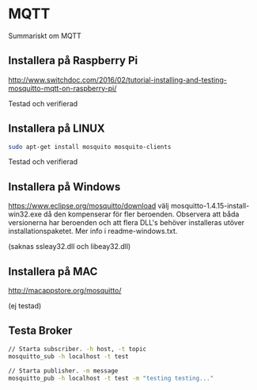 # MQTT
Summariskt om MQTT

## Installera på Raspberry Pi
http://www.switchdoc.com/2016/02/tutorial-installing-and-testing-mosquitto-mqtt-on-raspberry-pi/

Testad och verifierad

## Installera på LINUX
```bash
sudo apt-get install mosquito mosquito-clients
```

Testad och verifierad

## Installera på Windows
https://www.eclipse.org/mosquitto/download
välj mosquitto-1.4.15-install-win32.exe då den kompenserar för fler beroenden.
Observera att båda versionerna har beroenden och att flera DLL's behöver installeras utöver installationspaketet. Mer info i readme-windows.txt.

(saknas ssleay32.dll och libeay32.dll)

## Installera på MAC
http://macappstore.org/mosquitto/

(ej testad)

## Testa Broker
```bash
// Starta subscriber. -h host, -t topic
mosquitto_sub -h localhost -t test

// Starta publisher. -m message
mosquitto_pub -h localhost -t test -m "testing testing..."
```

